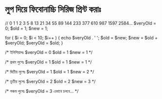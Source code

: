 # লুপ দিয়ে ফিবোনাচ্চি সিরিজ প্রিন্ট করাঃ

// 0 1 1 2 3 5 8 13 21 34 55 89 144 233 377 610 987 1597 2584...
$veryOld = 0;
$old     = 1;
$new     = 1;

for ( $i = 0; $i < 10; $i++ ) {
	echo $veryOld . ' ';
	$old     = $new;
	$new     = $old + $veryOld;
	$veryOld = $old;
}

/* ইনিশিয়ালঃ
$veryOld = 0
$old     = 1
$new     = 1 */

/* প্রথম লুপেঃ
$veryOld = 1
$old     = 1
$new     = 1 */

/* দ্বিতীয় লুপেঃ
$veryOld = 1
$old     = 1
$new     = 2 */

/* তৃতীয় লুপেঃ
$veryOld = 2
$old     = 2
$new     = 3 */

/* পঞ্চম লুপেঃ
$veryOld = 3
এভাবে চলবে... */
